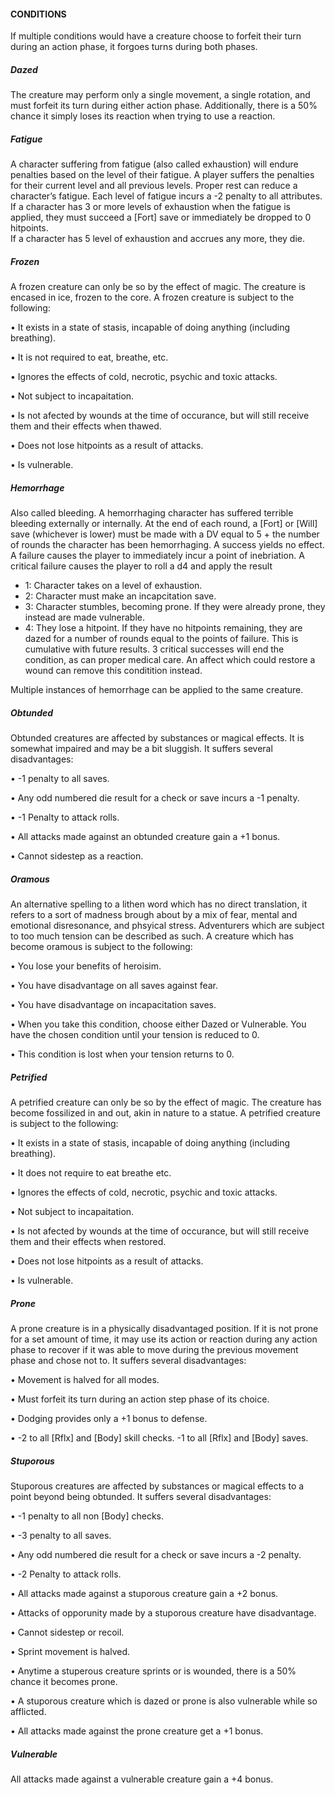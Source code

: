 #### CONDITIONS

If multiple conditions would have a creature choose to forfeit their turn during an action phase, it forgoes turns during both phases.

##### Dazed
The creature may perform only a single movement, a single rotation, and must forfeit its turn during either action phase. Additionally, there is a 50% chance it simply loses its reaction when trying to use a reaction.

##### Fatigue
A character suffering from fatigue (also called exhaustion) will endure penalties based on the level of their fatigue. A player suffers the penalties for their current level and all previous levels. Proper rest can reduce a character’s fatigue. Each level of fatigue incurs a -2 penalty to all attributes. 
If a character has 3 or more levels of exhaustion when the fatigue is applied, they must succeed a [Fort] save or immediately be dropped to 0 hitpoints.  
If a character has 5 level of exhaustion and accrues any more, they die.

##### Frozen
A frozen creature can only be so by the effect of magic. The creature is encased in ice, frozen to the core. A frozen creature is subject to the following:

  • It exists in a state of stasis, incapable of doing anything (including breathing).

  • It is not required to eat, breathe, etc.

  • Ignores the effects of cold, necrotic, psychic and toxic attacks.

  • Not subject to incapaitation.

  • Is not afected by wounds at the time of occurance, but will still receive them and their effects when thawed.

  • Does not lose hitpoints as a result of attacks.

  • Is vulnerable.

##### Hemorrhage
Also called bleeding. A hemorrhaging character has suffered terrible bleeding externally or internally. At the end of each round, a [Fort] or [Will] save (whichever is lower) must be made with a DV equal to 5 + the number of rounds the character has been hemorrhaging. A success yields no effect. A failure causes the player to immediately incur a point of inebriation. A critical failure causes the player to roll a d4 and apply the result
 * 1: Character takes on a level of exhaustion.
 * 2: Character must make an incapcitation save.
 * 3: Character stumbles, becoming prone. If they were already prone, they instead are made vulnerable.
 * 4: They lose a hitpoint. If they have no hitpoints remaining, they are dazed for a number of rounds equal to the points of failure. This is cumulative with future results.
3 critical successes will end the condition, as can proper medical care. An affect which could restore a wound can remove this conditition instead.

Multiple instances of hemorrhage can be applied to the same creature.

##### Obtunded
Obtunded creatures are affected by substances or magical effects. It is somewhat impaired and may be a bit sluggish. It suffers several disadvantages: 

  • -1 penalty to all saves.

  • Any odd numbered die result for a check or save incurs a -1 penalty.

  • -1 Penalty to attack rolls.

  • All attacks made against an obtunded creature gain a +1 bonus.

  • Cannot sidestep as a reaction.

  ##### Oramous
  An alternative spelling to a lithen word which has no direct translation, it refers to a sort of madness brough about by a mix of fear, mental and emotional disresonance, and phsyical stress. Adventurers which are subject to too much tension can be described as such. A creature which has become oramous is subject to the following:

• You lose your benefits of heroisim.

• You have disadvantage on all saves against fear.

• You have disadvantage on incapacitation saves.

• When you take this condition, choose either Dazed or Vulnerable. You have the chosen condition until your tension is reduced to 0.

• This condition is lost when your tension returns to 0.

  ##### Petrified
A petrified creature can only be so by the effect of magic. The creature has become fossilized in and out, akin in nature to a statue. A petrified creature is subject to the following:

  • It exists in a state of stasis, incapable of doing anything (including breathing).

  • It does not require to eat breathe etc.

  • Ignores the effects of cold, necrotic, psychic and toxic attacks.

  • Not subject to incapaitation.

  • Is not afected by wounds at the time of occurance, but will still receive them and their effects when restored.

  • Does not lose hitpoints as a result of attacks.

  • Is vulnerable.

##### Prone
A prone creature is in a physically disadvantaged position. If it is not prone for a set amount of time, it may use its action or reaction during any action phase to recover if it was able to move during the previous movement phase and chose not to. It suffers several disadvantages: 

  • Movement is halved for all modes.

  • Must forfeit its turn during an action step phase of its choice.

  • Dodging provides only a +1 bonus to defense.

  • -2 to all [Rflx] and [Body] skill checks. -1 to all [Rflx] and [Body] saves.

##### Stuporous
  Stuporous creatures are affected by substances or magical effects to a point beyond being obtunded. It suffers several disadvantages: 

  • -1 penalty to all non [Body] checks.

  • -3 penalty to all saves.

  • Any odd numbered die result for a check or save incurs a -2 penalty.

  • -2 Penalty to attack rolls.

  • All attacks made against a stuporous creature gain a +2 bonus.

  • Attacks of opporunity made by a stuporous creature have disadvantage.

  • Cannot sidestep or recoil.

  • Sprint movement is halved.

  • Anytime a stuperous creature sprints or is wounded, there is a 50% chance it becomes prone.

  • A stuporous creature which is dazed or prone is also vulnerable while so afflicted.
  
  • All attacks made against the prone creature get a +1 bonus.

##### Vulnerable
All attacks made against a vulnerable creature gain a +4 bonus.
